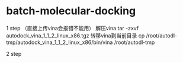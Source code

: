 # batch-molecular-docking
1 step （直接上传vina会报错不能用）
解压vina
tar -zxvf autodock_vina_1_1_2_linux_x86.tgz
转移vina到当前目录
cp /root/autodl-tmp/autodock_vina_1_1_2_linux_x86/bin/vina /root/autodl-tmp

2 step
